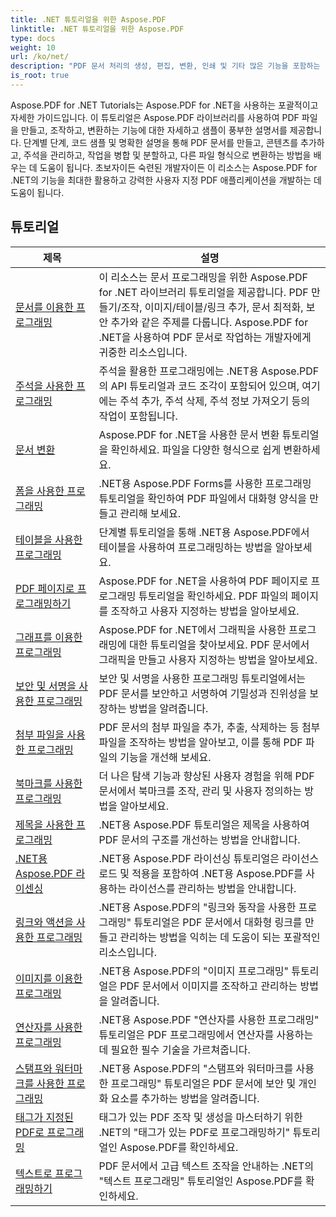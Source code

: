 ```yaml
---
title: .NET 튜토리얼을 위한 Aspose.PDF
linktitle: .NET 튜토리얼을 위한 Aspose.PDF
type: docs
weight: 10
url: /ko/net/
description: "PDF 문서 처리의 생성, 편집, 변환, 인쇄 및 기타 많은 기능을 포함하는 .NET용 Aspose.PDF의 API 튜토리얼 및 코드 조각"
is_root: true
---
```


Aspose.PDF for .NET Tutorials는 Aspose.PDF for .NET을 사용하는 포괄적이고 자세한 가이드입니다. 이 튜토리얼은 Aspose.PDF 라이브러리를 사용하여 PDF 파일을 만들고, 조작하고, 변환하는 기능에 대한 자세하고 샘플이 풍부한 설명서를 제공합니다. 단계별 단계, 코드 샘플 및 명확한 설명을 통해 PDF 문서를 만들고, 콘텐츠를 추가하고, 주석을 관리하고, 작업을 병합 및 분할하고, 다른 파일 형식으로 변환하는 방법을 배우는 데 도움이 됩니다. 초보자이든 숙련된 개발자이든 이 리소스는 Aspose.PDF for .NET의 기능을 최대한 활용하고 강력한 사용자 지정 PDF 애플리케이션을 개발하는 데 도움이 됩니다.

## 튜토리얼
| 제목 | 설명 |
| --- | --- | 
| [문서를 이용한 프로그래밍](./programming-with-document/) | 이 리소스는 문서 프로그래밍을 위한 Aspose.PDF for .NET 라이브러리 튜토리얼을 제공합니다. PDF 만들기/조작, 이미지/테이블/링크 추가, 문서 최적화, 보안 추가와 같은 주제를 다룹니다. Aspose.PDF for .NET을 사용하여 PDF 문서로 작업하는 개발자에게 귀중한 리소스입니다. |
| [주석을 사용한 프로그래밍](./annotations/) | 주석을 활용한 프로그래밍에는 .NET용 Aspose.PDF의 API 튜토리얼과 코드 조각이 포함되어 있으며, 여기에는 주석 추가, 주석 삭제, 주석 정보 가져오기 등의 작업이 포함됩니다. |  
| [문서 변환](./document-conversion/) | Aspose.PDF for .NET을 사용한 문서 변환 튜토리얼을 확인하세요. 파일을 다양한 형식으로 쉽게 변환하세요. |
| [폼을 사용한 프로그래밍](./programming-with-forms/) | .NET용 Aspose.PDF Forms를 사용한 프로그래밍 튜토리얼을 확인하여 PDF 파일에서 대화형 양식을 만들고 관리해 보세요. |
| [테이블을 사용한 프로그래밍](./programming-with-tables/) | 단계별 튜토리얼을 통해 .NET용 Aspose.PDF에서 테이블을 사용하여 프로그래밍하는 방법을 알아보세요. | 
| [PDF 페이지로 프로그래밍하기](./programming-with-pdf-pages/) | Aspose.PDF for .NET을 사용하여 PDF 페이지로 프로그래밍 튜토리얼을 확인하세요. PDF 파일의 페이지를 조작하고 사용자 지정하는 방법을 알아보세요. |
| [그래프를 이용한 프로그래밍](./programming-with-graphs/) | Aspose.PDF for .NET에서 그래픽을 사용한 프로그래밍에 대한 튜토리얼을 찾아보세요. PDF 문서에서 그래픽을 만들고 사용자 지정하는 방법을 알아보세요. |
| [보안 및 서명을 사용한 프로그래밍](./programming-with-security-and-signatures/) | 보안 및 서명을 사용한 프로그래밍 튜토리얼에서는 PDF 문서를 보안하고 서명하여 기밀성과 진위성을 보장하는 방법을 알려줍니다. |
| [첨부 파일을 사용한 프로그래밍](./programming-with-attachments/) | PDF 문서의 첨부 파일을 추가, 추출, 삭제하는 등 첨부 파일을 조작하는 방법을 알아보고, 이를 통해 PDF 파일의 기능을 개선해 보세요. |
| [북마크를 사용한 프로그래밍](./programming-with-bookmarks/) | 더 나은 탐색 기능과 향상된 사용자 경험을 위해 PDF 문서에서 북마크를 조작, 관리 및 사용자 정의하는 방법을 알아보세요. |
| [제목을 사용한 프로그래밍](./programming-with-headings/) | .NET용 Aspose.PDF 튜토리얼은 제목을 사용하여 PDF 문서의 구조를 개선하는 방법을 안내합니다. |
| [.NET용 Aspose.PDF 라이센싱](./licensing-aspose-pdf/) | .NET용 Aspose.PDF 라이선싱 튜토리얼은 라이선스 로드 및 적용을 포함하여 .NET용 Aspose.PDF를 사용하는 라이선스를 관리하는 방법을 안내합니다. |
| [링크와 액션을 사용한 프로그래밍](./programming-with-links-and-actions/) | .NET용 Aspose.PDF의 "링크와 동작을 사용한 프로그래밍" 튜토리얼은 PDF 문서에서 대화형 링크를 만들고 관리하는 방법을 익히는 데 도움이 되는 포괄적인 리소스입니다. |
| [이미지를 이용한 프로그래밍](./programming-with-images/) | .NET용 Aspose.PDF의 "이미지 프로그래밍" 튜토리얼은 PDF 문서에서 이미지를 조작하고 관리하는 방법을 알려줍니다. |
| [연산자를 사용한 프로그래밍](./programming-with-operators/) | .NET용 Aspose.PDF "연산자를 사용한 프로그래밍" 튜토리얼은 PDF 프로그래밍에서 연산자를 사용하는 데 필요한 필수 기술을 가르쳐줍니다. |
| [스탬프와 워터마크를 사용한 프로그래밍](./programming-with-stamps-and-watermarks/) | .NET용 Aspose.PDF의 "스탬프와 워터마크를 사용한 프로그래밍" 튜토리얼은 PDF 문서에 보안 및 개인화 요소를 추가하는 방법을 알려줍니다. |
| [태그가 지정된 PDF로 프로그래밍](./programming-with-tagged-pdf/) | 태그가 있는 PDF 조작 및 생성을 마스터하기 위한 .NET의 "태그가 있는 PDF로 프로그래밍하기" 튜토리얼인 Aspose.PDF를 확인하세요. |
| [텍스트로 프로그래밍하기](./programming-with-text/) | PDF 문서에서 고급 텍스트 조작을 안내하는 .NET의 "텍스트 프로그래밍" 튜토리얼인 Aspose.PDF를 확인하세요. |